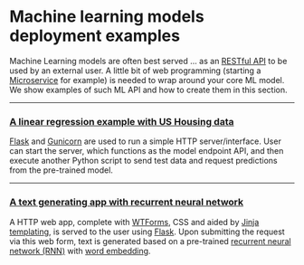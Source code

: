 # Machine learning models deployment examples

Machine Learning models are often best served ... as an [RESTful API](https://restfulapi.net/) to be used by an external user. A little bit of web programming (starting a [Microservice](https://smartbear.com/solutions/microservices/) for example) is needed to wrap around your core ML model. We show examples of such ML API and how to create them in this section.

---

### [A linear regression example with US Housing data](https://github.com/tirthajyoti/Machine-Learning-with-Python/tree/master/Deployment/Linear_regression)
[Flask](http://flask.pocoo.org/) and [Gunicorn](https://gunicorn.org/) are used to run a simple HTTP server/interface. User can start the server, which functions as the model endpoint API, and then execute another Python script to send test data and request predictions from the pre-trained model.

---

### [A text generating app with recurrent neural network](https://github.com/tirthajyoti/Machine-Learning-with-Python/tree/master/Deployment/rnn_app)
A HTTP web app, complete with [WTForms](https://wtforms.readthedocs.io/en/stable/crash_course.html), CSS and aided by [Jinja templating](http://jinja.pocoo.org/docs/2.10/), is served to the user using [Flask](http://flask.pocoo.org/). Upon submitting the request via this web form, text is generated based on a pre-trained [recurrent neural network (RNN)](https://skymind.ai/wiki/lstm) with [word embedding](http://deeplearning.net/tutorial/rnnslu.html).
